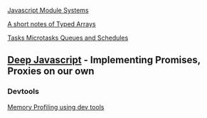 [Javascript Module Systems](https://developpaper.com/commonjs-amd-umd-and-es6-modularity-this-is-enough/)

[A short notes of Typed Arrays](https://developer.mozilla.org/en-US/docs/Web/JavaScript/Typed_arrays)

[Tasks Microtasks Queues and Schedules](https://jakearchibald.com/2015/tasks-microtasks-queues-and-schedules/)

[Deep Javascript](https://exploringjs.com/deep-js/toc.html) - Implementing Promises, Proxies on our own
---
### Devtools

[Memory Profiling using dev tools](https://www.mattzeunert.com/2017/03/29/v8-object-size.html)
